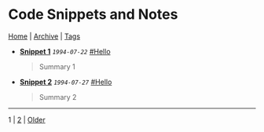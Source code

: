 # Code Snippets and Notes

[Home](./README.md) | [Archive](index/archive.md) | [Tags](index/tags.md)

- __[Snippet 1](src/1994/7/22/s1/README.md)__
  _`1994-07-22`_
  [#Hello](index/tags.md#Hello)

  > Summary 1
- __[Snippet 2](src/1994/7/27/s2/README.md)__
  _`1994-07-27`_
  [#Hello](index/tags.md#Hello)

  > Summary 2

---
1 | [2](index/pages/2.md) | [Older](index/pages/2.md)